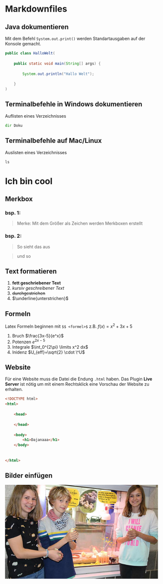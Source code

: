 # Markdownfiles 

## Java dokumentieren
Mit dem Befehl `System.out.print()` werden Standartausgaben auf der Konsole gemacht. 

````java
public class HalloWelt(

    public static void main(String[] args) {
        
        System.out.println("Hallo Welt");
        
    }
)
````


## Terminalbefehle in Windows dokumentieren
Auflisten eines Verzeichnisses
````cmd
dir Doku
````

## Terminalbefehle auf Mac/Linux
Auslisten eines Verzeichnisses
````bath
ls
````
# Ich bin cool

## Merkbox
### bsp. 1:
>Merke:
>Mit dem Größer als Zeichen werden Merkboxen erstellt
### bsp. 2:
>So sieht das aus

>und so

## Text formatieren
1. **fett geschriebener Text**
2. *kursiv geschreibener Text*
3. ~~durchgestrichen~~
4. $\underline{unterstrichen}$

## Formeln
Latex Formeln beginnen mit `$$ <formel>$` z.B. $f(x) = x^2+3x+5$

1. Bruch $\frac{3x-5}{e^x}$
2. Potenzen $e^{2x-5}$
3. Integrale $\int_0^{2\pi} \limits x^2 dx$
4. Inidenz $U_{eff}=\sqrt{2} \cdot \^U$

## Website
Für eine Website muss die Datei die Endung `.html` haben. Das Plugin **Live Server** ist nötig um mit einem Rechtsklick eine Vorschau der Website zu erhalten. 
````html
<!DOCTYPE html>
<html>

    <head>

    </head>

    <body> 
        <h1>Dajanaaa</h1>
    </body>


</html>
````

## Bilder einfügen

![Bildunterschrift](Dajana.jpg)

